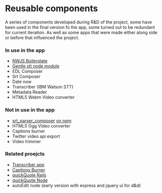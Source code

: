 # Reusable components

A series of components developed during R&D of the project, some have been used in the final version fo the app, some turned out to be redundant for current iteration. 
As well as some apps that were made either along side or before that influenced the project.

### In use in the app 

- [NWJS Boilerplate](https://github.com/pietrop/nwjs_boilerplate)
- [Gentle stt node module](https://github.com/OpenNewsLabs/gentle_stt_node)
- EDL Composer
- Srt Composer
- Date now
- Transcriber (IBM Watson STT)
- Metadata Reader
- HTML5 Webm Video converter


### Not in use in the app 

- [srt_parser_composer](https://github.com/pietrop/srtParserComposer) [on npm](https://www.npmjs.com/package/srt_parser_composer)
- HTML5 Ogg Video converter 
- Captions burner 
- Twitter video api export 
- Video trimmer 


### Related proejcts
- [Transcriber app](https://voxmedia.github.io/Transcriber/)
- [Captions Burner](http://voxmedia.github.io/captions_burner/)
- [quickQuote Rails](http://times.github.io/quickQuote/)
- [quickQuote Node](https://github.com/pietrop/quickQuoteNode)
- autoEdit node (early version with express and jquery ui for d&d)